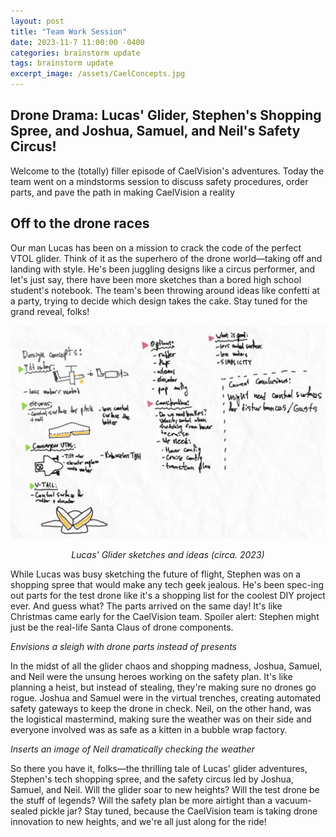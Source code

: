 ```yaml
---
layout: post
title: "Team Work Session"
date: 2023-11-7 11:00:00 -0400
categories: brainstorm update
tags: brainstorm update
excerpt_image: /assets/CaelConcepts.jpg
---
```

## Drone Drama: Lucas' Glider, Stephen's Shopping Spree, and Joshua, Samuel, and Neil's Safety Circus!

Welcome to the (totally) filler episode of CaelVision's adventures. Today the team went on a mindstorms session to discuss safety procedures, order parts, and pave the path in making CaelVision a reality

## Off to the drone races

Our man Lucas has been on a mission to crack the code of the perfect VTOL glider. Think of it as the superhero of the drone world—taking off and landing with style. He's been juggling designs like a circus performer, and let's just say, there have been more sketches than a bored high school student's notebook. The team's been throwing around ideas like confetti at a party, trying to decide which design takes the cake. Stay tuned for the grand reveal, folks!

<img src="/assets/CaelConcepts.jpg" />

<p style="text-align: center;">
  <i>Lucas' Glider sketches and ideas (circa. 2023)</i>
</p>


While Lucas was busy sketching the future of flight, Stephen was on a shopping spree that would make any tech geek jealous. He's been spec-ing out parts for the test drone like it's a shopping list for the coolest DIY project ever. And guess what? The parts arrived on the same day! It's like Christmas came early for the CaelVision team. Spoiler alert: Stephen might just be the real-life Santa Claus of drone components.

*Envisions a sleigh with drone parts instead of presents*

In the midst of all the glider chaos and shopping madness, Joshua, Samuel, and Neil were the unsung heroes working on the safety plan. It's like planning a heist, but instead of stealing, they're making sure no drones go rogue. Joshua and Samuel were in the virtual trenches, creating automated safety gateways to keep the drone in check. Neil, on the other hand, was the logistical mastermind, making sure the weather was on their side and everyone involved was as safe as a kitten in a bubble wrap factory.

*Inserts an image of Neil dramatically checking the weather*

So there you have it, folks—the thrilling tale of Lucas' glider adventures, Stephen's tech shopping spree, and the safety circus led by Joshua, Samuel, and Neil. Will the glider soar to new heights? Will the test drone be the stuff of legends? Will the safety plan be more airtight than a vacuum-sealed pickle jar? Stay tuned, because the CaelVision team is taking drone innovation to new heights, and we're all just along for the ride!





